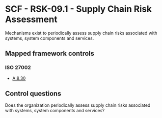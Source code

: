 # SCF - RSK-09.1 - Supply Chain Risk Assessment
Mechanisms exist to periodically assess supply chain risks associated with systems, system components and services.
## Mapped framework controls
### ISO 27002
- [A.8.30](../iso27002/a-8.md#a830)
  
## Control questions
Does the organization periodically assess supply chain risks associated with systems, system components and services?
  